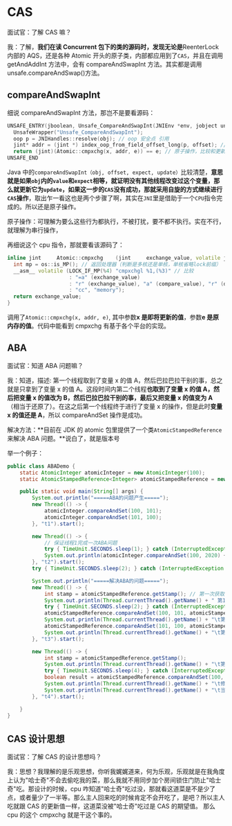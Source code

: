 # CAS

面试官：了解 CAS 嘛？

我：了解，**我们在读 Concurrent 包下的类的源码时，发现无论是**ReenterLock 内部的 AQS，还是各种 Atomic 开头的原子类，内部都应用到了`CAS`，并且在调用 getAndAddInt 方法中，会有 compareAndSwapInt 方法。其实都是调用 unsafe.compareAndSwap()方法。

## compareAndSwapInt

细说 compareAndSwapInt 方法，那岂不是要看源码：

```cpp
UNSAFE_ENTRY(jboolean, Unsafe_CompareAndSwapInt(JNIEnv *env, jobject unsafe, jobject obj, jlong offset, jint e, jint x))
  UnsafeWrapper("Unsafe_CompareAndSwapInt");
  oop p = JNIHandles::resolve(obj); // oop 安全点 引用
  jint* addr = (jint *) index_oop_from_field_offset_long(p, offset); // 计算偏移地址
  return (jint)(Atomic::cmpxchg(x, addr, e)) == e; // 原子操作，比较和更新
UNSAFE_END
```

Java 中的`compareAndSwapInt（obj, offset, expect, update）`比较清楚，**意思就是如果`obj`内的`value`和`expect`相等，就证明没有其他线程改变过这个变量，那么就更新它为`update`，如果这一步的`CAS`没有成功，那就采用自旋的方式继续进行`CAS`操作**，取出乍一看这也是两个步骤了啊，其实在`JNI`里是借助于一个`CPU`指令完成的。所以还是原子操作。

原子操作：可理解为要么这些行为都执行，不被打扰，要不都不执行。实在不行，就理解为串行操作，

再细说这个 cpu 指令，那就要看该源码了：

```cpp
inline jint     Atomic::cmpxchg    (jint     exchange_value, volatile jint*     dest, jint     compare_value) {
  int mp = os::is_MP(); // 返回处理器（判断是多核还是单核，单核省略lock前缀）
  __asm__ volatile (LOCK_IF_MP(%4) "cmpxchgl %1,(%3)" // 比较
                    : "=a" (exchange_value)
                    : "r" (exchange_value), "a" (compare_value), "r" (dest), "r" (mp)
                    : "cc", "memory");
  return exchange_value;
}
```

调用了`Atomic::cmpxchg(x, addr, e)`, 其中参数**x 是即将更新的值**，参数**e 是原内存的值**。代码中能看到 cmpxchg 有基于各个平台的实现。

## ABA

面试官：知道 ABA 问题嘛？

我：知道，描述: 第一个线程取到了变量 x 的值 A，然后巴拉巴拉干别的事，总之就是只拿到了变量 x 的值 A。这段时间内第二个线程**也取到了变量 x 的值 A，然后把变量 x 的值改为 B，然后巴拉巴拉干别的事，最后又把变量 x 的值变为 A** （相当于还原了）。在这之后第一个线程终于进行了变量 x 的操作，但是此时**变量 x 的值还是 A**，所以 compareAndSet 操作是成功。

解决方法：**目前在 JDK 的 atomic 包里提供了一个类`AtomicStampedReference`来解决 ABA 问题。**说白了，就是版本号

举一个例子：

```java
public class ABADemo {
    static AtomicInteger atomicInteger = new AtomicInteger(100);
    static AtomicStampedReference<Integer> atomicStampedReference = new AtomicStampedReference<>(100, 1);

    public static void main(String[] args) {
        System.out.println("=====ABA的问题产生=====");
        new Thread(() -> {
            atomicInteger.compareAndSet(100, 101);
            atomicInteger.compareAndSet(101, 100);
        }, "t1").start();

        new Thread(() -> {
            // 保证线程1完成一次ABA问题
            try { TimeUnit.SECONDS.sleep(1); } catch (InterruptedException e) { e.printStackTrace(); }
            System.out.println(atomicInteger.compareAndSet(100, 2020) + " " + atomicInteger.get());
        }, "t2").start();
        try { TimeUnit.SECONDS.sleep(2); } catch (InterruptedException e) { e.printStackTrace(); }

        System.out.println("=====解决ABA的问题=====");
        new Thread(() -> {
            int stamp = atomicStampedReference.getStamp(); // 第一次获取版本号
            System.out.println(Thread.currentThread().getName() + " 第1次版本号" + stamp);
            try { TimeUnit.SECONDS.sleep(2); } catch (InterruptedException e) { e.printStackTrace(); }
            atomicStampedReference.compareAndSet(100, 101, atomicStampedReference.getStamp(), atomicStampedReference.getStamp() + 1);
            System.out.println(Thread.currentThread().getName() + "\t第2次版本号" + atomicStampedReference.getStamp());
            atomicStampedReference.compareAndSet(101, 100, atomicStampedReference.getStamp(), atomicStampedReference.getStamp() + 1);
            System.out.println(Thread.currentThread().getName() + "\t第3次版本号" + atomicStampedReference.getStamp());
        }, "t3").start();

        new Thread(() -> {
            int stamp = atomicStampedReference.getStamp();
            System.out.println(Thread.currentThread().getName() + "\t第1次版本号" + stamp);
            try { TimeUnit.SECONDS.sleep(4); } catch (InterruptedException e) { e.printStackTrace(); }
            boolean result = atomicStampedReference.compareAndSet(100, 2020, stamp, stamp + 1);
            System.out.println(Thread.currentThread().getName() + "\t修改是否成功" + result + "\t当前最新实际版本号：" + atomicStampedReference.getStamp());
            System.out.println(Thread.currentThread().getName() + "\t当前最新实际值：" + atomicStampedReference.getReference());
        }, "t4").start();

    }
}
```

## CAS 设计思想

面试官：了解 CAS 的设计思想吗？

我：思想？我理解的是乐观思想，你听我娓娓道来，何为乐观，乐观就是在我角度上认为"哈士奇"不会去偷吃我的菜，那么我就不用同步加个房间锁住门防止"哈士奇"吃。那设计的时候，cpu 咋知道"哈士奇"吃过没，那就看这道菜是不是少了点，或者量少了一半等。那么主人回来吃的时候肯定不会开吃了，是吧？所以主人吃就跟 CAS 的更新值一样，这道菜没被"哈士奇"吃过是 CAS 的期望值。 那么 cpu 的这个 cmpxchg 就是干这个事的。

